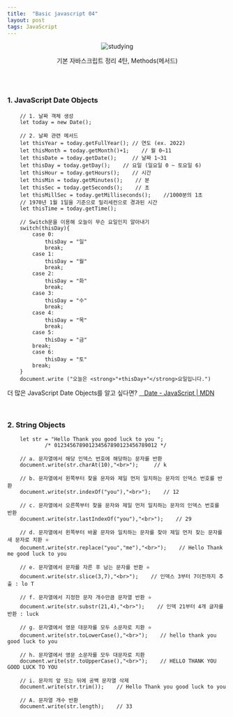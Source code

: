 ```yaml
---
title:  "Basic javascript 04"
layout: post
tags: JavaScript
---
```


<div align="center">
  <img src ="https://images.unsplash.com/photo-1488190211105-8b0e65b80b4e?ixlib=rb-1.2.1&ixid=MnwxMjA3fDB8MHxwaG90by1wYWdlfHx8fGVufDB8fHx8&auto=format&fit=crop&w=870&q=80" title="studying">
  <p>기본 자바스크립트 정리 4탄, Methods(메서드)</p>
</div>
<br>
<br>


### 1. JavaScript Date Objects
````
    // 1. 날짜 객체 생성
    let today = new Date();
    
    // 2. 날짜 관련 메서드
    let thisYear = today.getFullYear(); // 연도 (ex. 2022)
    let thisMonth = today.getMonth()+1;    // 월 0~11
    let thisDate = today.getDate();     // 날짜 1~31
    let thisDay = today.getDay();    // 요일 (일요일 0 ~ 토요일 6)
    let thisHour = today.getHours();    // 시간
    let thisMin = today.getMinutes();    // 분
    let thisSec = today.getSeconds();    // 초
    let thisMillSec = today.getMilliseconds();    //1000분의 1초
    // 1970년 1월 1일을 기준으로 밀리세컨으로 경과된 시간
    let thisTime = today.getTime();
````
````
    // Switch문을 이용해 오늘이 무슨 요일인지 알아내기
    switch(thisDay){
        case 0:
            thisDay = "일"
            break;
        case 1:
            thisDay = "월"
            break;
        case 2:
            thisDay = "화"
            break;
        case 3:
            thisDay = "수"
            break;
        case 4:
            thisDay = "목"
            break;
        case 5:
            thisDay = "금"
        break;
        case 6:
            thisDay = "토"
        break;
    }
    document.write ("오늘은 <strong>"+thisDay+"</strong>요일입니다.")
````

더 많은 JavaScript Date Objects를 알고 싶다면?
<a href="https://developer.mozilla.org/en-US/docs/Web/JavaScript/Reference/Global_Objects/Date">&nbsp;&nbsp; Date - JavaScript | MDN </a>

<br>

### 2. String Objects
````
    let str = "Hello Thank you good luck to you ";
            /* 012345678901234567890123456789012 */
    
    // a. 문자열에서 해당 인덱스 번호에 해당하는 문자를 반환
    document.write(str.charAt(10),"<br>");     // k

    // b. 문자열에서 왼쪽부터 찾을 문자와 제일 먼저 일치하는 문자의 인덱스 번호를 반환
    document.write(str.indexOf("you"),"<br>");    // 12

    // c. 문자열에서 오른쪽부터 찾을 문자와 제일 먼저 일치하는 문자의 인덱스 번호를 반환
    document.write(str.lastIndexOf("you"),"<br>");    // 29

    // d. 문자열에서 왼쪽부터 바꿀 문자와 일치하는 문자를 찾아 제일 먼저 찾는 문자를 새 문자로 치환 ⭐
    document.write(str.replace("you","me"),"<br>");    // Hello Thank me good luck to you

    // e. 문자열에서 문자를 자른 후 남는 문자를 반환 ⭐
    document.write(str.slice(3,7),"<br>");    // 인덱스 3부터 7이전까지 추출 : lo T

    // f. 문자열에서 지정한 문자 개수만큼 문자열 반환 ⭐
    document.write(str.substr(21,4),"<br>");    // 인덱 21부터 4개 글자를 반환 : luck 

    // g. 문자열에서 영문 대문자를 모두 소문자로 치환 ⭐
    document.write(str.toLowerCase(),"<br>");    // hello thank you good luck to you

    // h. 문자열에서 영문 소문자를 모두 대문자로 치환
    document.write(str.toUpperCase(),"<br>");    // HELLO THANK YOU GOOD LUCK TO YOU

    // i. 문자의 앞 또는 뒤에 공백 문자열 삭제
    document.write(str.trim());    // Hello Thank you good luck to you

    // A. 문자열 개수 반환
    document.write(str.length);    // 33
````
